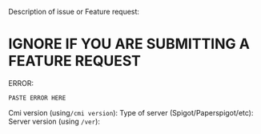 Description of issue or Feature request:

# IGNORE IF YOU ARE SUBMITTING A FEATURE REQUEST

ERROR:
```
PASTE ERROR HERE
```

Cmi version (using`/cmi version`): 
Type of server (Spigot/Paperspigot/etc): 
Server version (using `/ver`): 
